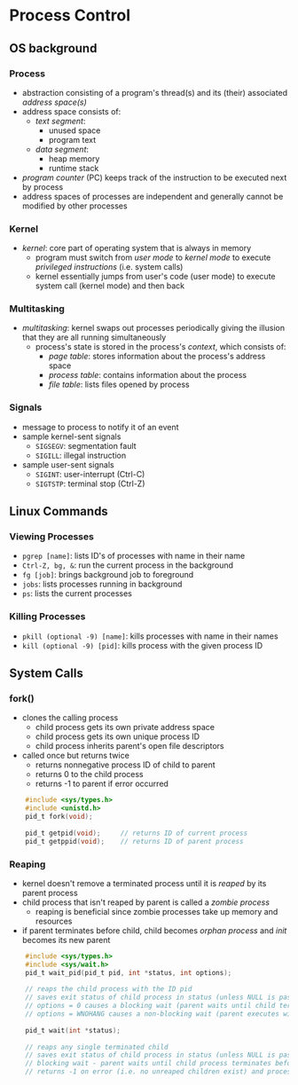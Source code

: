 # Process Control

## OS background

### Process
- abstraction consisting of a program's thread(s) and its (their) associated *address space(s)*
- address space consists of:
  - *text segment*:
    - unused space
    - program text
  - *data segment*:
    - heap memory
    - runtime stack
- *program counter* (PC) keeps track of the instruction to be executed next by process
- address spaces of processes are independent and generally cannot be modified by other processes

### Kernel
- *kernel*: core part of operating system that is always in memory
  - program must switch from *user mode* to *kernel mode* to execute *privileged instructions* (i.e. system calls)
  - kernel essentially jumps from user's code (user mode) to execute system call (kernel mode) and then back

### Multitasking
- *multitasking*: kernel swaps out processes periodically giving the illusion that they are all running simultaneously
  - process's state is stored in the process's *context*, which consists of:
    - *page table*: stores information about the process's address space
    - *process table*: contains information about the process
    - *file table*: lists files opened by process

### Signals

- message to process to notify it of an event
- sample kernel-sent signals
  - `SIGSEGV`: segmentation fault
  - `SIGILL`: illegal instruction
- sample user-sent signals
  - `SIGINT`: user-interrupt (Ctrl-C)
  - `SIGTSTP`: terminal stop (Ctrl-Z)

## Linux Commands

### Viewing Processes

- `pgrep [name]`: lists ID's of processes with name in their name
- `Ctrl-Z, bg, &`: run the current process in the background
- `fg [job]`: brings background job to foreground
- `jobs`: lists processes running in background
- `ps`: lists the current processes

### Killing Processes

- `pkill (optional -9) [name]`: kills processes with name in their names
- `kill (optional -9) [pid]`: kills process with the given process ID

## System Calls

### fork()

- clones the calling process
  - child process gets its own private address space
  - child process gets its own unique process ID
  - child process inherits parent's open file descriptors
- called once but returns twice
  - returns nonnegative process ID of child to parent
  - returns 0 to the child process
  - returns -1 to parent if error occurred
```C
    #include <sys/types.h>
    #include <unistd.h>
    pid_t fork(void);
    
    pid_t getpid(void);     // returns ID of current process
    pid_t getppid(void);    // returns ID of parent process
```

### Reaping

- kernel doesn't remove a terminated process until it is *reaped* by its parent process
- child process that isn't reaped by parent is called a *zombie process*  
  - reaping is beneficial since zombie processes take up memory and resources
- if parent terminates before child, child becomes *orphan process* and *init* becomes its new parent

```C
    #include <sys/types.h>
    #include <sys/wait.h>
    pid_t wait_pid(pid_t pid, int *status, int options);
    
    // reaps the child process with the ID pid
    // saves exit status of child process in status (unless NULL is passed in)
    // options = 0 causes a blocking wait (parent waits until child terminates before continuing)
    // options = WNOHANG causes a non-blocking wait (parent executes without waiting for child's termination)
    
    pid_t wait(int *status);
    
    // reaps any single terminated child
    // saves exit status of child process in status (unless NULL is passed in)
    // blocking wait - parent waits until child process terminates before continuing
    // returns -1 on error (i.e. no unreaped children exist) and process ID of reaped child on success
```

